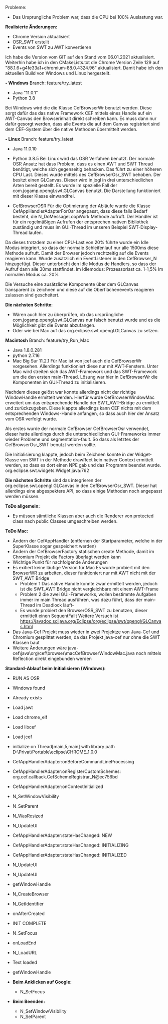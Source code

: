 Probleme:
- Das Ursprungliche Problem war, dass die CPU bei 100% Auslastung war.

**Realisierte Änderungen:**
- Chrome Version aktualisiert
- OSR_SWT erstellt
- Events von SWT zu AWT konvertieren

Ich habe die Version vom GIT auf den Stand vom 06.01.2021 aktualisiert. 
Weiterhin habe ich in den CMakeLists.txt die Chrome Version Zeile 129 auf "88.1.6+g4fe33a1+chromium-88.0.4324.96" aktualisiert. Damit habe ich den aktuellen Build von Windows und Linux hergestellt. 


**- Windows** Branch: feature/try_latest
  - Java "11.0.1"
  - Python 3.8
  
Bei Windows wird die die Klasse CefBrowserWr benutzt werden. Diese sorgt dafür das das native Framework CEF mittels eines Handle auf ein AWT-Canvas den Browserinhalt direkt schreiben kann. Es muss dann nur dafür gesorgt werden, dass alle Events die auf dem Canvas registriert sind dem CEF-System über die native Methoden übermittelt werden.

**- Linux**  Branch: feature/try_latest
  - Java 11.0.10
  - Python 3.8.5
Bei Linux wird das OSR Verfahren benutzt. Der normale OSR Ansatz hat dass Problem, dass es einen AWT und SWT Thread benötigt, welche sich gegenseitig behacken. Das führt zu einer höheren CPU Last. Dieses wurde mittels des CefBrowserOsr_SWT behoben. Der besitzt einen GLCanvas.
Dieser wird in jogl in drei unterschiedlichen Arten bereit gestellt. Es wurde im spezielle Fall der com.jogamp.opengl.swt.GLCanvas benutzt. Die Darstellung funktioniert mit dieser Klasse einwandfrei. 

- CefBrowserOSR
Für die Optimierung der Abläufe wurde die Klasse CefAppHandlerAdapterForOsr angepasst, dass diese falls Bedarf besteht, die N_DoMessageLoopWork Methode aufruft. Der Handler ist für ein regelmäßigen Aufrufen der entsprechen nativen Bibliothek zuständig und muss im GUI-Thread im unseren Beispiel SWT-Display-Thread laufen.

Da dieses trotzdem zu einer CPU-Last von 20% führte wurde ein Idle Modus integriert, so dass der normale 
Schleifenlauf nur alle 1500ms diese Methode aufruft. Damit der Browser jedoch rechtzeitig auf die Events reagieren kann. Wurde zusätzlich ein EventListener in den CefBrowser_N hinzugefügt. Dieser unterbricht den Idle Modus de Handlers, so dass der Aufruf dann alle 30ms stattfindet. 
Im Idlemodus: Prozessorlast ca. 1-1,5%
Im normalen Modus ca. 20%


Die Versuche eine zusätzliche Komponente über dem GLCanvas transparent zu zeichnen und diese auf die Oberflächenevents reagieren zulassen sind gescheitert. 

**Die nächsten Schritte:**
- Wären auch hier zu überprüfen, ob das ursprüngliche com.jogamp.opengl.swt.GLCanvas nur falsch benutzt wurde und es die Möglichkeit gibt die Events abzufangen.
- Oder wie bei Mac auf das org.eclipse.swt.opengl.GLCanvas zu setzen.


**Macintosh** Branch: feature/try_Run_Mac
  - Java 1.8.0.281
  - python 2.7.16
  - Mac Big Sur 11.2.1
Für Mac ist von jcef auch die CefBrowserWr vorgesehen. Allerdings funktioniert diese nur mit AWT-Fenstern. Unter Mac wird streiten sich das AWT-Framework und das SWT-Framework um die den ersten main-Thread. Lösung war hier in CefBrowserWr die Komponenten im GUI-Thread zu initialisieren.

Nachdem dieses gelöst war konnte allerdings nicht der richtige WindowHandle ermittelt werden. Hierfür wurde CefBrowserWindowMac erweitert um das entsprechende Handle der SWT_AWT-Bridge zu ermittelt und zurückzugeben. Diese klappte allerdings kann CEF nichts mit dem entsprechenden Windows-Handle anfangen, so dass auch hier der Ansatz vom OSR verfolgt wurde. 

Als erstes wurde der normale CefBrowser CefBrowserOsr verwendet, dieser hatte allerdings durch die unterschiedlichen GUI-Frameworks immer wieder Probleme und segmentation-fault. So dass als letztes der CefBrowserOsr_SWT benutzt werden sollte. 

Die Initialisierung klappte, jedoch beim Zeichnen konnte in der Widget-Klasse von SWT in der Methode drawRect kein nativer Context ermittelt werden, so dass es dort einen NPE gab und das Programm beendet wurde. 
org.eclipse.swt.widgets.Widget.java:762

**Die nächsten Schritte** sind das integrieren der org.eclipse.swt.opengl.GLCanvas in den CefBrowserOsr_SWT. Dieser hat allerdings eine abgespektere API, so dass einige Methoden noch angepasst werden müssen.


**ToDo allgemein:**
- Es müssen sämtliche Klassen aber auch die Renderer von protected class nach public Classes umgeschreiben werden.

**ToDo Mac:**
- Ändern der CefAppHandler (entfernen der Startparameter, welche in der SuperKlasse sogar gespeichert werden)
- Ändern der CefBrowserFactory statischen create Methode, damit im Chromium Projekt die Factory überlagt werden kann
- Wichtige Punkt für nachfolgende Änderungen
 - Es exitiert keine läufige Version für Mac
   Es wurde probiert mit den BrowserWR zu arbeiten, dieser funktioniert nur mit AWT nicht mit der SWT_AWT Bridge
    - Problem 1 Das native Handle konnte zwar ermittelt werden, jedoch ist die SWT_AWT Bridge nicht vergleichbare mit einem AWT-Frame
    - Problem 2 die zwei GUI-Frameworks, wollen bestimmte Aufgaben immer im main Thread ausführen, was dazu führt, dass der main-Thread im Deadlock läuft-
   - Es wurde probiert den BrowserOSR_SWT zu benutzen, dieser ermittelt einen SequentFailt
   Weitere Versuch ist https://javadoc.scijava.org/Eclipse/org/eclipse/swt/opengl/GLCanvas.html
- Das Java-Cef Projekt muss wieder in zwei Projektze von Java-Cef und Chromium gesplittet werden, da das Projekt java-cef nur ohne die SWT Klassen baut
- Weitere Änderungen wäre java-cef\java\org\cef\browser\macCefBrowserWindowMac.java noch mittels Reflection direkt eingebunden werden


**Standard-Ablauf beim Initialisieren (Windows):**
- RUN AS OSR
- Windows found
- Already exists
- Load jawt
- Load chrome_elf
- Load libcef
- Load jcef
- initialize on Thread[main,5,main] with library path D:\Privat\Portable\eclipse\CHROME_1.0.0
- CefAppHandlerAdapter:onBeforeCommandLineProcessing
- CefAppHandlerAdapter:onRegisterCustomSchemes: org.cef.callback.CefSchemeRegistrar_N@ec756bd
- CefAppHandlerAdapter:onContextInitialized
- N_SetWindowVisibility
- N_SetParent
- N_WasResized
- N_UpdateUI
- CefAppHandlerAdapter:stateHasChanged: NEW
- CefAppHandlerAdapter:stateHasChanged: INITIALIZING
- CefAppHandlerAdapter:stateHasChanged: INITIALIZED
- N_UpdateUI
- N_UpdateUI
- getWindowHandle
- N_CreateBrowser
- N_GetIdentifier
- onAfterCreated
- INIT COMPLETE
- N_SetFocus
- onLoadEnd
- N_LoadURL
- Text loaded
- getWindowHandle

- **Beim Anklicken auf Google:**
  - N_SetFocus
- **Beim Beenden:**
  - N_SetWindowVisibility
  - N_SetParent
